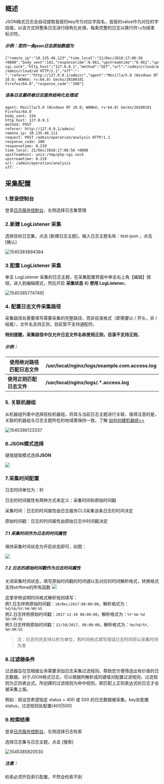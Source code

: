 ## 概述

JSON格式日志会自动提取首层的key作为对应字段名，首层的value作为对应的字段值，以该方式将整条日志进行结构化处理，每条完整的日志以换行符``\n``为结束标识符。

##### 示例：您的一条json日志原始数据为

```
{"remote_ip":"10.135.46.123","time_local":"21/Dec/2018:17:06:56 +0800","body_sent":142,"responsetime":0.961,"upstreamtime":"0.961","upstreamhost":"unix:/tmp/php-cgi.sock","http_host":"127.0.0.1","method":"GET","url":"/admin/cloud/ad","request":"GET /admin/cloud/ad HTTP/1.1","xff":"-","referer":"http://127.0.0.1/admin/","agent":"Mozilla/5.0 (Windows NT 10.0; WOW64; rv:64.0) Gecko/20100101 Firefox/64.0","response_code":"200"}
```

##### 该条日志最终被日志服务结构化处理成

```
agent: Mozilla/5.0 (Windows NT 10.0; WOW64; rv:64.0) Gecko/20100101 Firefox/64.0
body_sent: 334
http_host: 127.0.0.1
method: POST
referer: http://127.0.0.1/admin/
remote_ip: 10.135.46.111
request: POST /admin/operation/analysis HTTP/1.1
response_code: 200
responsetime: 0.219
time_local: 21/Dec/2018:17:06:56 +0800
upstreamhost: unix:/tmp/php-cgi.sock
upstreamtime: 0.219
url: /admin/operation/analysis
xff: - 
```

## 采集配置

### 1.登录控制台

登录[日志服务控制台](https://console.cloud.tencent.com/cls)，左侧选择日志集管理

### 2.新建 LogListener 采集

选择目标日志集，点击 [新建日志主题]，输入日志主题名称：test-json ，点击 [确认] 

![1545383894384](/picture/1545383894384.png)

### 3.配置 LogListener 采集

单击 LogListener 采集的日志主题，在采集配置界面中单击右上角【编辑】按钮，进入到编辑模式，然后开启 **采集状态** 和 **使用 LogListener**。 

![1545385774749](/picture/1545385774749.png)]

### 4. 配置日志文件采集路径

采集路径处需要填写需要采集的完整路径，而非目录格式（即需要以 / 开头，非 / 结尾），文件名支持正则，目前暂不支持通配符。

**特别提醒，采集路径中仅允许日志文件名称使用正则，目录不支持正则**。

##### 示例：

| 使用绝对路径匹配日志文件 | **/usr/local/nginx/logs/example.com.access.log** |
| ------------------------ | ------------------------------------------------ |
| **使用正则匹配日志文件** | **/usr/local/nginx/logs/.*.access.log**          |

### 5. 关联机器组

从机器组列表中选择目标机器组，将其与当前日志主题进行关联，值得注意的是，关联的机器组与日志主题所在的地域需保持一致。了解 [如何创建机器组>>](https://github.com/tencentyun/qcloud-documents/blob/master/document/product/614/17412)

![1545386123337](/picture/1545386123337.png)

### 6.JSON模式选择

键值提取模式选择**JSON**  

![](https://i.imgur.com/EmL2m88.png)

### 7.采集时间配置

日志时间单位为：秒

日志的时间属性有两种方式来定义：采集时间和原始时间戳

采集时间：日志的时间属性由日志服务CLS采集该条日志的时间决定

原始时间戳：日志的时间属性由原始日志中时间戳决定

##### 7.1 采集时间作为日志的时间属性

保持采集时间状态为开启状态即可，如图：

![](https://i.imgur.com/t673Jlj.png)

##### 7.2 日志的原始时间戳作为日志时间属性

关闭采集时间状态，填写原始时间戳的时间键以及对应的时间解析格式，转换格式支持strftime的所有函数
![](https://i.imgur.com/xgEroee.png)

这里举例说明时间格式解析规则填写：  
例1.日志样例原始时间戳：`10/Dec/2017:08:00:00`，解析格式为：`%d/%b/%Y:%H:%M:%S`  
例2.日志样例原始时间戳：`2017-12-10 08:00:00`，解析格式为：`%Y-%m-%d %H:%M:%S`  
例3.日志样例原始时间戳：`12/10/2017, 08:00:00`，解析格式为：`%m/%d/%Y, %H:%M:%S`  

> 注：日志时间支持以秒为单位，若时间格式填写错误日志时间将以采集时间为准

### 8.过滤器条件

过滤器旨在您根据业务需要添加日志采集过滤规则，帮助您方便筛选出有价值的日志数据。对于JSON格式日志，可以根据所解析成的键值对配置过滤规则，过滤规则为正则表达式。所创建的过滤规则为命中规则，即匹配上正则表达式的日志才会被采集上报。

例如：假设您希望指定 status = 400 或 500 的日志数据被采集。key处配置status，过滤规则处配置(400|500)

### 9.检索结果

登录[日志服务控制台](https://console.cloud.tencent.com/cls)，左侧选择日志检索

选择日志集与日志主题，点击 [搜索]

![1545385820530](/picture/1545385820530.png)

##### 注意：

检索必须开启索引配置，不然会检索不到
